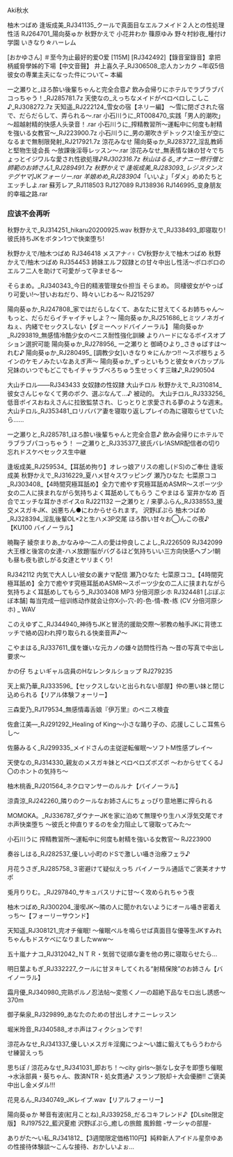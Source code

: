 
Aki秋水

柚木つばめ  逢坂成美_RJ341135_クールで真面目なエルフメイド２人との性処理性活
RJ264701_陽向葵ゅか  秋野かえで  小花井わか  篠原ゆみ  野々村紗夜_種付け学園 いきなり☆ハーレム

[おかゆさん] ＃至今为止最好的爱O爱 [115M]
[RJ342492]【錄音室錄音】拿把柄威脅學姊的下場【中文音聲】
井上喜久子_RJ306508_恋人カンカク ~年収5倍彼女の専業主夫になった件について~ 本編

一之瀬りと_ほろ酔い後輩ちゃんと完全合意♪ 飲み会帰りにホテルでラブラブパコっちゃう！_RJ285781.7z
天使なの_えっちなメイドがペロペロしこしこ♪_RJ308272.7z
天知遥_RJ222124_雪女の宿【ネリー編】 ～雪に閉ざされた宿で、だらだらして、弄られる～.rar
小石川うに_RT008470_实践「男人的潮吹」～超越射精的快感人头录音！.rar
小石川うに_搾精教習所～運転中に何度も射精を強いる女教官～_RJ223900.7z
小石川うに_男の潮吹きデトックス!金玉が空になるまで無制限発射_RJ217921.7z
涼花みなせ  陽向葵ゅか_RJ283727_淫乱教師と堅物生徒会長 ～放課後淫辱レッスン～.rar
涼花みなせ_無表情な妹の甘々でちょっとイジワルな愛され性欲処理♪_RJ302316.7z
秋山はるる_オナニー修行僧と師範のお姉さん1_RJ289491.7z
秋野かえで 逢坂成美_RJ283093_レジスタンステグヤマ]JKフォーリー.rar
羊娘めめ_RJ283904_「いいよ」「ダメ」めめたちとエッチしよ.rar
蘇芳レア_RJ118503 RJ127089 RJ138936 RJ146995_变身朋友的幸福之路.rar
### 应该不会再听

秋野かえで_RJ314251_hikaru20200925.wav
秋野かえで_RJ338493_即寝取り!彼氏持ちJKをボタン1つで快楽堕ち!

秋野かえで/柚木つばめ RJ346418 メスアナ♂♀ CV秋野かえで柚木つばめ
秋野かえで/柚木つばめ RJ354453 姉妹エルフ奴隷との甘々中出し性活～ボロボロのエルフ二人を助けて可愛がって孕ませる～

そらまめ。_RJ340343_今日的精液管理女仆担当
そらまめ。 同棲彼女がやっぱり可愛い!～甘いおねだり、時々いじわる～ RJ215297

陽向葵ゅか_RJ247808_家ではだらしなくて、あなたに甘えてくるお姉ちゃん〜もっと、だらだらイチャイチャしよ？〜
陽向葵ゅか_RJ251686_ヒミツノネガイ ねぇ、内緒でセックスしない【ダミーヘッドバイノーラル】 
陽向葵ゅか_RJ293819_無感情冷酷少女のペニス耐性強化訓練 よりハードになるボイスオプション選択可能
陽向葵ゅか_RJ278956_ 一之瀬りと 御崎ひより_さきゅばすは～れむ♪
陽向葵ゅか_RJ280495_ [調教少女]いきなり☆にんかつ!! ～スポ根ちょろインのケモノみたいなあえぎ声～
陽向葵ゅか_ずっといもうと彼女☆バカップル兄妹のいつでもどこでもイチャラブべろちゅう生せっくす三昧♪_RJ290504

大山チロル——RJ343433 女奴隷の性奴隷
大山チロル 秋野かえで_RJ310814_ 彼女さんじゃなくて男のボク、選ぶなんて…♪ 被动的。
大山チロル_RJ333256_低音ボイスおねえさんに拉致監禁され、じっとりと求愛される夢のような週末。
大山チロル_RJ353481_ロリババア妻を寝取り返しプレイの為に寝取らせていたら……

一之瀬りと_RJ285781_ほろ酔い後輩ちゃんと完全合意♪ 飲み会帰りにホテルでラブラブパコっちゃう！
一之瀬りと_RJ335377_彼氏バレ!ASMR配信者の切り忘れドスケベセックス生中継

逢坂成美_RJ259534_【耳舐め拘り】オレっ娘アリスの癒し(ドS)のご奉仕
逢坂成美 秋野かえで_RJ316229_夏ハメ甘々スワッピング
瀬乃ひなた 七菜原ココ_RJ303408_【4時間究極耳舐め】全力で癒やす究極耳舐めASMR～スポーツ少女の二人に挟まれながら気持ちよく耳舐めしてもらう
こやまはる  室井かなめ 百合でエッチな耳かきボイスα RJ221132
一之瀬りと / 来夢ふらん_RJ338553_援交メスガキJK、凶悪ちん●にわからせられます。
沢野ぽぷら  柚木つばめ_RJ328394_淫乱後輩OL×2と生ハメ3P交尾 ほろ酔い甘々お◯んこの夜♪【KU100 バイノーラル】

暁鞠子 綾奈まりあ_かなみゆ〜二人の愛は仲良しこよし_RJ226509
RJ342099 大王様と後宮の女達-ハメ放題!脳がバグるほど気持ちいい三方向快感ヘブン!朝も昼も夜も欲しがる女達とヤリまくり!

RJ342112 内気で大人しい彼女の裏ナマ配信
瀬乃ひなた  七菜原ココ_【4時間究極耳舐め】全力で癒やす究極耳舐めASMR～スポーツ少女の二人に挟まれながら気持ちよく耳舐めしてもらう_RJ303408 MP3
分倍河原シホ RJ324481 [ぶぼぶぼ本舗] 每当完成一组训练动作就会让你X小-穴-的-色-情-教-练 (CV 分倍河原シホ) _ WAV

このえゆずこ_RJ344940_神待ちJKと冒涜的援助交際～邪教の触手JKに背徳エッチで絡め囚われ搾り取られる快楽音声♪～

こやまはる_RJ337611_僕を嫌いな元カノの嫌々訪問性行為 ～昔の写真で中出し要求～

かの仔 ちょいギャル店員のHなレンタルショップ RJ279235

天上紫乃華_RJ333596_【セックスしないと出られない部屋】仲の悪い妹と閉じ込められる【リアル体験フォーリー】

三森愛乃_RJ179534_無感情毒舌娘『伊万里』のペニス検査

佐倉江美—_RJ291292_Healing of King～小さな踊り子の、応援しこしこ耳焦らし～

佐藤みるく_RJ299335_メイドさんの主従逆転催眠～ソフトM性感プレイ～

天使なの_RJ314330_親友のメスガキ妹とペロペロズボズボ ～わからせてくるJ〇のホントの気持ち～

柚木桃香_RJ201564_ネクロマンサーのルルナ【バイノーラル】

涼貴涼_RJ242260_隣りのクールなお姉さんにちょっぴり意地悪に搾られる

MOMOKA。_RJ336787_ダウナーJKを家に泊めて無理やり生ハメ浮気交尾でオホ声快楽堕ち ～彼氏と仲直りするのを全力阻止して寝取ってみた～

小石川うに 搾精教習所～運転中に何度も射精を強いる女教官～ RJ223900

奏谷しはる_RJ282537_優しい小町のドSで激しい囁き治療フェラ♪

月花うさぎ_RJ285758_３密避けて疑似えっち バイノーラル通話でご褒美オナサポ

兎月りりむ。_RJ297840_サキュバスリナに甘～く攻められちゃう夜 

柚木つばめ_RJ300204_漫喫JK～隣の人に聞かれないようにオール囁き密着えっち～【フォーリーサウンド】

天知遥_RJ308121_完オチ催眠! ～催眠ベルを鳴らせば真面目な優等生JKすみれちゃんもドスケベになりましたwww～

五十嵐ナナコ_RJ312042_ＮＴＲ・気弱で従順な妻を他の男に寝取らせたら…

明日葉よもぎ_RJ332227_クールに甘ヌキしてくれる“射精保険”のお姉さん【バイノーラル】

霜月優_RJ340980_完熟ポルノ忍法帖～変態くノ一の超絶下品なモロ出し誘惑～370m

御子柴泉_RJ329899_あなたのための甘出しオナニーレッスン

堀米玲音_RJ340588_オホ声はフィクションです!

涼花みなせ_RJ341337_優しいメスガキ淫魔につよ～い雄に鍛えてもらうわからせ練習えっち

思ちぽ / 涼花みなせ_RJ341031_即おち！～city girls～脈なし女子を即堕ち催眠→水泳部員・葵ちゃん、救済NTR・処女貫通♪ スランプ脱却＋大会優勝!! ご褒美中出し金メダル!!!

花見るん_RJ340749_JKレイプ.wav【リアルフォーリー】

陽向葵ゅか  琴音有波(紅月ことね)_RJ339258_だるコキフレンド♪【DLsite限定版】
RJ197522_藍沢夏癒 沢野ぽぷら_癒しの旅館 風鈴館 -サーシャの部屋-

ありがた～い私_RJ341812_【3週間限定価格110円】純粋新人アイドル星奈ゆあの性接待体験談〜こんな接待、おかしいよぉ…



